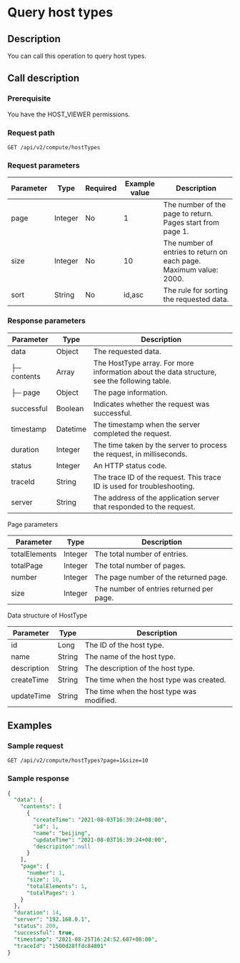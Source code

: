Query host types 
=====================================



Description 
--------------------------------

You can call this operation to query host types.

Call description 
-------------------------------------

### Prerequisite 

You have the HOST_VIEWER permissions.

### Request path 

`GET /api/v2/compute/hostTypes`

### Request parameters 



| Parameter |  Type   | Required | Example value |                                    Description                                     |
|-----------|---------|----------|---------------|------------------------------------------------------------------------------------|
| page      | Integer | No       | 1             | The number of the page to return. Pages start from page 1.                         |
| size      | Integer | No       | 10            | The number of entries to return on each page. Maximum value: 2000. |
| sort      | String  | No       | id,asc        | The rule for sorting the requested data.                                           |



### Response parameters 



|  Parameter  |   Type   |                                         Description                                         |
|-------------|----------|---------------------------------------------------------------------------------------------|
| data        | Object   | The requested data.                                                                         |
| ├─ contents | Array    | The HostType array. For more information about the data structure, see the following table. |
| ├─ page     | Object   | The page information.                                                                       |
| successful  | Boolean  | Indicates whether the request was successful.                                               |
| timestamp   | Datetime | The timestamp when the server completed the request.                                        |
| duration    | Integer  | The time taken by the server to process the request, in milliseconds.                       |
| status      | Integer  | An HTTP status code.                                                                        |
| traceId     | String   | The trace ID of the request. This trace ID is used for troubleshooting.                     |
| server      | String   | The address of the application server that responded to the request.                        |



Page parameters


|   Parameter   |  Type   |               Description                |
|---------------|---------|------------------------------------------|
| totalElements | Integer | The total number of entries.             |
| totalPage     | Integer | The total number of pages.               |
| number        | Integer | The page number of the returned page.    |
| size          | Integer | The number of entries returned per page. |



Data structure of HostType


|  Parameter  |  Type  |                Description                |
|-------------|--------|-------------------------------------------|
| id          | Long   | The ID of the host type.                  |
| name        | String | The name of the host type.                |
| description | String | The description of the host type.         |
| createTime  | String | The time when the host type was created.  |
| updateTime  | String | The time when the host type was modified. |



Examples 
-----------------------------

### Sample request 

`GET /api/v2/compute/hostTypes?page=1&size=10`

### Sample response 

```sql
{
  "data": {
    "contents": [
      {
        "createTime": "2021-08-03T16:39:24+08:00",
        "id": 1,
        "name": "beijing",
        "updateTime": "2021-08-03T16:39:24+08:00",
        "descripiton":null
      }
    ],
    "page": {
      "number": 1,
      "size": 10,
      "totalElements": 1,
      "totalPages": 1
    }
  },
  "duration": 14,
  "server": "192.168.0.1",
  "status": 200,
  "successful": true,
  "timestamp": "2021-08-25T16:24:52.687+08:00",
  "traceId": "1500d28ffdc84801"
}
```


